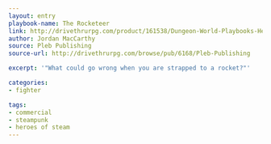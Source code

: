 ```yaml
---
layout: entry
playbook-name: The Rocketeer
link: http://drivethrurpg.com/product/161538/Dungeon-World-Playbooks-Heroes-of-Steam-Bundle
author: Jordan MacCarthy
source: Pleb Publishing
source-url: http://drivethrurpg.com/browse/pub/6168/Pleb-Publishing

excerpt: '"What could go wrong when you are strapped to a rocket?"'

categories:
- fighter

tags:
- commercial
- steampunk
- heroes of steam
---
```

